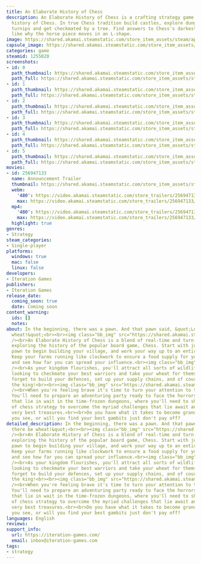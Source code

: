 ```yaml
---
title: An Elaborate History of Chess
description: An Elaborate History of Chess is a crafting strategy game touring the
  history of Chess. In true Chess tradition build castles, explore dungeons, farm
  turnips and get checkmated by a tree. Find answers to Chess's darkest questions,
  like why the horse piece moves in an L-shape.
image: https://shared.akamai.steamstatic.com/store_item_assets/steam/apps/1255020/header.jpg?t=1732531444
capsule_image: https://shared.akamai.steamstatic.com/store_item_assets/steam/apps/1255020/capsule_231x87.jpg?t=1732531444
categories: game
steamid: 1255020
screenshots:
- id: 0
  path_thumbnail: https://shared.akamai.steamstatic.com/store_item_assets/steam/apps/1255020/ss_ebdafbe7d036827251a29217eedd70a9a5cf0d2a.600x338.jpg?t=1732531444
  path_full: https://shared.akamai.steamstatic.com/store_item_assets/steam/apps/1255020/ss_ebdafbe7d036827251a29217eedd70a9a5cf0d2a.1920x1080.jpg?t=1732531444
- id: 1
  path_thumbnail: https://shared.akamai.steamstatic.com/store_item_assets/steam/apps/1255020/ss_ae20e1d677fba2767e94bdba7918e3394a3412b8.600x338.jpg?t=1732531444
  path_full: https://shared.akamai.steamstatic.com/store_item_assets/steam/apps/1255020/ss_ae20e1d677fba2767e94bdba7918e3394a3412b8.1920x1080.jpg?t=1732531444
- id: 2
  path_thumbnail: https://shared.akamai.steamstatic.com/store_item_assets/steam/apps/1255020/ss_387065c4a31a0ed6ee93c7ea56d7f0472b9e68fa.600x338.jpg?t=1732531444
  path_full: https://shared.akamai.steamstatic.com/store_item_assets/steam/apps/1255020/ss_387065c4a31a0ed6ee93c7ea56d7f0472b9e68fa.1920x1080.jpg?t=1732531444
- id: 3
  path_thumbnail: https://shared.akamai.steamstatic.com/store_item_assets/steam/apps/1255020/ss_93fd144ad6d0eff5bf03c29e63611c74d5ba909f.600x338.jpg?t=1732531444
  path_full: https://shared.akamai.steamstatic.com/store_item_assets/steam/apps/1255020/ss_93fd144ad6d0eff5bf03c29e63611c74d5ba909f.1920x1080.jpg?t=1732531444
- id: 4
  path_thumbnail: https://shared.akamai.steamstatic.com/store_item_assets/steam/apps/1255020/ss_2a7338a71332986344e6f6f464075b82e58acc75.600x338.jpg?t=1732531444
  path_full: https://shared.akamai.steamstatic.com/store_item_assets/steam/apps/1255020/ss_2a7338a71332986344e6f6f464075b82e58acc75.1920x1080.jpg?t=1732531444
- id: 5
  path_thumbnail: https://shared.akamai.steamstatic.com/store_item_assets/steam/apps/1255020/ss_1e9934c3a72eea88eb2ca6ec1e5ca237d5e6b515.600x338.jpg?t=1732531444
  path_full: https://shared.akamai.steamstatic.com/store_item_assets/steam/apps/1255020/ss_1e9934c3a72eea88eb2ca6ec1e5ca237d5e6b515.1920x1080.jpg?t=1732531444
movies:
- id: 256947133
  name: Announcement Trailer
  thumbnail: https://shared.akamai.steamstatic.com/store_item_assets/steam/apps/256947133/movie.293x165.jpg?t=1684587910
  webm:
    '480': https://video.akamai.steamstatic.com/store_trailers/256947133/movie480_vp9.webm?t=1684587910
    max: https://video.akamai.steamstatic.com/store_trailers/256947133/movie_max_vp9.webm?t=1684587910
  mp4:
    '480': https://video.akamai.steamstatic.com/store_trailers/256947133/movie480.mp4?t=1684587910
    max: https://video.akamai.steamstatic.com/store_trailers/256947133/movie_max.mp4?t=1684587910
  highlight: true
genres:
- Strategy
steam_categories:
- Single-player
platforms:
  windows: true
  mac: false
  linux: false
developers:
- Iteration Games
publishers:
- Iteration Games
release_date:
  coming_soon: true
  date: Coming soon
content_warning:
  ids: []
  notes:
about: In the beginning, there was a pawn. And that pawn said, &quot;Let there be
  wheat!&quot;<br><br><img class="bb_img" src="https://shared.akamai.steamstatic.com/store_item_assets/steam/apps/1255020/extras/BuildAKingdom.png?t=1732531444"
  /><br>An Elaborate History of Chess is a blend of real-time and turn-based strategy,
  exploring the history of the popular board game, Chess. Start with just one lowly
  pawn to begin building your village, and work your way up to an entire kingdom.
  Keep your farms running like clockwork to ensure a food supply for your pieces,
  and see how far you can spread your influence.<br><img class="bb_img" src="https://shared.akamai.steamstatic.com/store_item_assets/steam/apps/1255020/extras/DefendYourHome.png?t=1732531444"
  /><br>As your kingdom flourishes, you'll attract all sorts of wildlife and monsters
  looking to checkmate your best warriors and take your wheat for themselves. Don't
  forget to build your defences, set up your supply chains, and of course, protect
  the king!<br><br><img class="bb_img" src="https://shared.akamai.steamstatic.com/store_item_assets/steam/apps/1255020/extras/ConquerDungeons.png?t=1732531444"
  /><br>When you're feeling brave it's time to turn your attention to the dungeons.
  You'll need to prepare an adventuring party ready to face the horrors and puzzles
  that lie in wait in the time-frozen dungeons, where you'll need to show your mastery
  of chess strategy to overcome the myriad challenges that lie await and steal the
  very best treasures.<br><br>Do you have what it takes to become grandmaster of all
  you see, or will you find your best gambits just don't pay off?
detailed_description: In the beginning, there was a pawn. And that pawn said, &quot;Let
  there be wheat!&quot;<br><br><img class="bb_img" src="https://shared.akamai.steamstatic.com/store_item_assets/steam/apps/1255020/extras/BuildAKingdom.png?t=1732531444"
  /><br>An Elaborate History of Chess is a blend of real-time and turn-based strategy,
  exploring the history of the popular board game, Chess. Start with just one lowly
  pawn to begin building your village, and work your way up to an entire kingdom.
  Keep your farms running like clockwork to ensure a food supply for your pieces,
  and see how far you can spread your influence.<br><img class="bb_img" src="https://shared.akamai.steamstatic.com/store_item_assets/steam/apps/1255020/extras/DefendYourHome.png?t=1732531444"
  /><br>As your kingdom flourishes, you'll attract all sorts of wildlife and monsters
  looking to checkmate your best warriors and take your wheat for themselves. Don't
  forget to build your defences, set up your supply chains, and of course, protect
  the king!<br><br><img class="bb_img" src="https://shared.akamai.steamstatic.com/store_item_assets/steam/apps/1255020/extras/ConquerDungeons.png?t=1732531444"
  /><br>When you're feeling brave it's time to turn your attention to the dungeons.
  You'll need to prepare an adventuring party ready to face the horrors and puzzles
  that lie in wait in the time-frozen dungeons, where you'll need to show your mastery
  of chess strategy to overcome the myriad challenges that lie await and steal the
  very best treasures.<br><br>Do you have what it takes to become grandmaster of all
  you see, or will you find your best gambits just don't pay off?
languages: English
reviews:
support_info:
  url: https://iteration-games.com/
  email: inbox@iteration-games.com
tags:
- strategy
---
```


